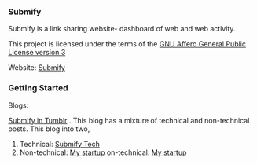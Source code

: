 ### Submify

Submify is a link sharing website- dashboard of web and web activity.

This project is licensed under the terms of the [GNU Affero General Public License version 3](http://www.gnu.org/licenses/agpl-3.0.html)

Website: [Submify](http://submify.com)

### Getting Started

Blogs:

[Submify in Tumblr](http://submify.tumblr.com) . This blog has a mixture of technical and non-technical posts.
This blog into two,
 
1. Technical: [Submify Tech](http://submify-tech.quora.com)
2. Non-technical: [My startup](http://vysakh.quora.com)	
on-technical: [My startup](http://vysakh.quora.com)	
